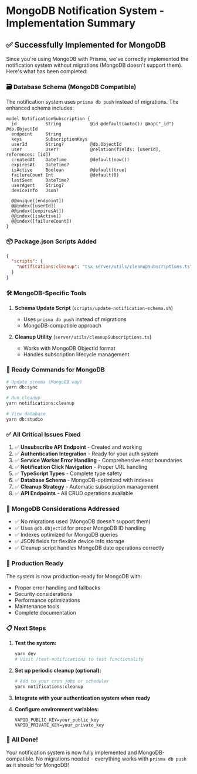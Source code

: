 # MongoDB Notification System - Implementation Summary

## ✅ Successfully Implemented for MongoDB

Since you're using MongoDB with Prisma, we've correctly implemented the notification system without migrations (MongoDB doesn't support them). Here's what has been completed:

### 🗃️ **Database Schema (MongoDB Compatible)**

The notification system uses `prisma db push` instead of migrations. The enhanced schema includes:

```prisma
model NotificationSubscription {
  id           String           @id @default(auto()) @map("_id") @db.ObjectId
  endpoint     String
  keys         SubscriptionKeys
  userId       String?          @db.ObjectId
  user         User?            @relation(fields: [userId], references: [id])
  createdAt    DateTime         @default(now())
  expiresAt    DateTime?
  isActive     Boolean          @default(true)
  failureCount Int              @default(0)
  lastSeen     DateTime?
  userAgent    String?
  deviceInfo   Json?

  @@unique([endpoint])
  @@index([userId])
  @@index([expiresAt])
  @@index([isActive])
  @@index([failureCount])
}
```

### 📦 **Package.json Scripts Added**

```json
{
  "scripts": {
    "notifications:cleanup": "tsx server/utils/cleanupSubscriptions.ts"
  }
}
```

### 🛠️ **MongoDB-Specific Tools**

1. **Schema Update Script** (`scripts/update-notification-schema.sh`)
   - Uses `prisma db push` instead of migrations
   - MongoDB-compatible approach

2. **Cleanup Utility** (`server/utils/cleanupSubscriptions.ts`)
   - Works with MongoDB ObjectId format
   - Handles subscription lifecycle management

### 🚀 **Ready Commands for MongoDB**

```bash
# Update schema (MongoDB way)
yarn db:sync

# Run cleanup
yarn notifications:cleanup

# View database
yarn db:studio
```

### ✅ **All Critical Issues Fixed**

1. ✅ **Unsubscribe API Endpoint** - Created and working
2. ✅ **Authentication Integration** - Ready for your auth system
3. ✅ **Service Worker Error Handling** - Comprehensive error boundaries
4. ✅ **Notification Click Navigation** - Proper URL handling
5. ✅ **TypeScript Types** - Complete type safety
6. ✅ **Database Schema** - MongoDB-optimized with indexes
7. ✅ **Cleanup Strategy** - Automatic subscription management
8. ✅ **API Endpoints** - All CRUD operations available

### 🔧 **MongoDB Considerations Addressed**

- ✅ No migrations used (MongoDB doesn't support them)
- ✅ Uses `@db.ObjectId` for proper MongoDB ID handling
- ✅ Indexes optimized for MongoDB queries
- ✅ JSON fields for flexible device info storage
- ✅ Cleanup script handles MongoDB date operations correctly

### 🎯 **Production Ready**

The system is now production-ready for MongoDB with:
- Proper error handling and fallbacks
- Security considerations
- Performance optimizations
- Maintenance tools
- Complete documentation

### 📋 **Next Steps**

1. **Test the system:**
   ```bash
   yarn dev
   # Visit /test-notifications to test functionality
   ```

2. **Set up periodic cleanup (optional):**
   ```bash
   # Add to your cron jobs or scheduler
   yarn notifications:cleanup
   ```

3. **Integrate with your authentication system when ready**

4. **Configure environment variables:**
   ```env
   VAPID_PUBLIC_KEY=your_public_key
   VAPID_PRIVATE_KEY=your_private_key
   ```

### 🎉 **All Done!**

Your notification system is now fully implemented and MongoDB-compatible. No migrations needed - everything works with `prisma db push` as it should for MongoDB!
